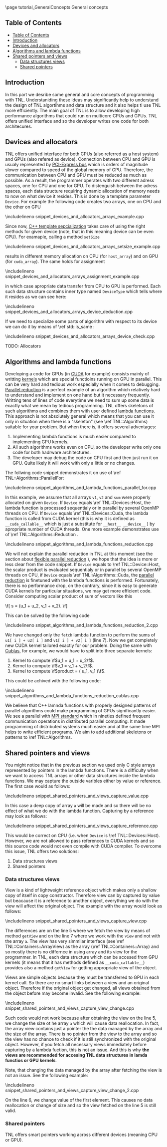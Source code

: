 \page tutorial_GeneralConcepts General concepts

## Table of Contents
- [Table of Contents](#table-of-contents)
- [Introduction](#introduction)
- [Devices and allocators<a name="devices-and-allocators"></a>](#devices-and-allocators)
- [Algorithms and lambda functions<a name="algorithms-and-lambda-functions"></a>](#algorithms-and-lambda-functions)
- [Shared pointers and views<a name="shared-pointers-and-views"></a>](#shared-pointers-and-views)
  - [Data structures views](#data-structures-views)
  - [Shared pointers](#shared-pointers)

## Introduction

In this part we desribe some general and core concepts of programming with TNL. Understaniding these ideas may significantly help to understand the design of TNL algortihms and data structure and it also helps ti use TNL more efficiently. The main goal of TNL is to allow developing high performance algorithms that could run on multicore CPUs and GPUs. TNL offers unified interface and so the developer writes one code for both architecures.

## Devices and allocators<a name="devices-and-allocators"></a>

TNL offers unified interface for both CPUs (also referred as a host system) and GPUs (also refered as device). Connection between CPU and GPU is usualy represented by [PCI-Express bus](https://en.wikipedia.org/wiki/PCI_Express) which is orders of magnitude slower compared to speed of the global memory of GPU. Therefore, the communication between CPU and GPU must be reduced as much as possible. As a result, the programmer operates with two different adress spaces, one for CPU and one for GPU. To distenguish between the adress spaces, each data structure requiring dynamic allocation of memory needs to now on what device it resides. This is done by a template parameter `Device`. For example the following code creates two arrays, one on CPU and the other on GPU

\includelineno snippet_devices_and_allocators_arrays_example.cpp

Since now, [C++ template sepcialization](https://en.wikipedia.org/wiki/Partial_template_specialization) takes care of using the right methods for given device (note, that in this meaning device can be even CPU). For examaple, calling a method `setSize`

\includelineno snippet_devices_and_allocators_arrays_setsize_example.cpp

results in different memory allocation on CPU (for `host_array`) and on GPU (for `cuda_array`). The same holds for assignment

\includelineno snippet_devices_and_allocators_arrays_assignment_example.cpp

in which case apropriate data transfer from CPU to GPU is performed. Each such data structure contains inner type named `DeviceType` which tells where it resides as we can see here:

\includelineno snippet_devices_and_allocators_arrays_device_deduction.cpp

If we need to specialize some parts of algorithm with respect to its device we can do it by means of  \ref std::is_same :

\includelineno snippet_devices_and_allocators_arrays_device_check.cpp

TODO: Allocators

## Algorithms and lambda functions<a name="algorithms-and-lambda-functions"></a>

Developing a code for GPUs (in [CUDA](https://developer.nvidia.com/CUDA-zone) for example) consists mainly of writting [kernels](https://docs.nvidia.com/cuda/cuda-c-programming-guide/index.html#kernels) which are special functioins running on GPU in parallel. This can be very hard and tedious work especially when it comes to debugging. [Parallel reduction](https://developer.download.nvidia.com/assets/cuda/files/reduction.pdf) is a perfect example of an algorithm which relatively hard to understand and implement on one hand but it necessary frequently. Writting tens of lines of code everytime we need to sum up some data is exactly what we mean by tedious programming. TNL offers skeletons of such algorithms and combines them with user defined [lambda functions](https://en.cppreference.com/w/cpp/language/lambda). This approach is not absolutely general which means that you can use it only in situation when there is a "skeleton" (see \ref TNL::Algorithms) suitable for your problem. But when there is, it offers several adventages:

1. Implementing lambda functions is much easier compared to implementing GPU kernels.
2. All such algorithms works even on CPU, so the developer write only one code for both hadrware architectures.
3. The developer may debug the code on CPU first and then just run it on GPU. Quite likely it will work with only a little or no changes.

The follwing code snippet demonstrates it on use of \ref TNL::Algorithms::ParallelFor:

\includelineno snippet_algorithms_and_lambda_functions_parallel_for.cpp

In this example, we assume that all arrays `v1`, `v2` and `sum` were properly allocated on given `Device`. If `Device` equals \ref TNL::Devices::Host, the lambda function is processed sequentialy or in parallel by several OpenMP threads on CPU. If `Device` equals \ref TNL::Devices::Cuda, the lambda function is called from CUDA kernel (this is why it is defined as `__cuda_callable__` which is just a substitute for `__host__ __device__` ) by apropriate number of CUDA threads. One more example demonstrates use of \ref TNL::Algorithms::Reduction .

\includelineno snippet_algorithms_and_lambda_functions_reduction.cpp

We will not explain the parallel reduction in TNL at this moment (see the section about [flexible parallel reduction](tutorial_ReductionAndScan.html#flexible_parallel_reduction) ), we hope that the idea is more or less clear from the code snippet. If `Device` equals to \ref TNL::Device::Host, the scalar product is evaluated sequentialy or in parallel by several OpenMP threads on CPU, if `Device` equals \ref TNL::Algorithms::Cuda, the [parallel reduction](https://developer.download.nvidia.com/assets/cuda/files/reduction.pdf) is finetuned with the lambda functions is performed. Fortunately, there is no performance drop, on the contrary, since it is easy to generate CUDA kernels for particular situations, we may get more efficient code. Consider computing scalar product of sum of vectors like this

\f[
s = (u_1 + u_2, v_1 + v_2).
\f]

This can be solved by the following code

\includelineno snippet_algorithms_and_lambda_functions_reduction_2.cpp

We have changed only the `fetch` lambda function to perform the sums of `u1[ i ] + u2[ i ]` and `v1[ i ] + v2[ i ]` (line 7). Now we get completely new CUDA kernel tailored exactly for our problem. Doing the same with [Cublas](https://developer.nvidia.com/cublas), for example, we would have to split into three separate kernels:

1. Kernel to compute \f$u_1 = u_1 + u_2\f$.
2. Kernel to compute \f$v_1 = v_1 + v_2\f$.
3. Kernel to compute \f$product = ( u_1, v_1 )\f$.

This could be achived with the following code:

\includelineno snippet_algorithms_and_lambda_functions_reduction_cublas.cpp

We believe that C++ lamnda functions with properly designed patterns of parallel algorithms could make programming of GPUs significantly easier. We see a parallel with [MPI standard](https://en.wikipedia.org/wiki/Message_Passing_Interface) which in nineties defined frequent communication operations in distributed parallel computing. It made programming of distributed systems much easier and at the same time MPI helps to write efficient programs. We aim to add additional skeletons or patterns to \ref TNL::Algorithms.

## Shared pointers and views<a name="shared-pointers-and-views"></a>

You might notice that in the previous section we used only C style arrays represented by pointers in the lambda functions. There is a difficulty when we want to access TNL arrays or other data structures inside the lambda functions. We may capture the outside varibles either by value or reference. The first case would as follows:

\includelineno snippet_shared_pointers_and_views_capture_value.cpp

In this case a deep copy of array `a` will be made and so there will be no effect of what we do with the lambda function. Capturing by a reference may look as follows:

\includelineno snippet_shared_pointers_and_views_capture_reference.cpp

This would be correct on CPU (i.e. when `Device` is \ref TNL::Devices::Host). However, we are not allowed to pass references to CUDA kernels and so this source code would not even compile with CUDA compiler. To overcome this issue, TNL offers two solutions:

1. Data structures views
2. Shared pointers

### Data structures views

View is a kind of lightweight reference object which makes only a shallow copy of itself in copy constructor. Therefore view can by captured by value but beacause it is a reference to another object, everything we do with the view will affect the original object. The example with the array would look as follows:

\includelineno snippet_shared_pointers_and_views_capture_view.cpp

The differences are on the line 5 where we fetch the view by means of method `getView` and on the line 7 where we work with the `view` and not with the array `a`. The view has very simmilar interface (see \ref TNL::Containers::ArrayView) as the array (\ref TNL::Containers::Array) and so mostly there is no differnce in using array and its view for the programmer. In TNL, each data structure which can be accesed from GPU kernels (it means that it has methods defined as `__cuda_callable__`) provides also a method `getView` for getting appropriate view of the object.

Views are simple objects because they must be transferred to GPU in each kernel call. So there are no smart links between a view and an original object. Therefore if the original object get changed, all views obtained from the object before may become invalid. See the following example:

\includelineno snippet_shared_pointers_and_views_capture_view_change.cpp

Such code would not work because after obtaining the view on the line 5, we change the size ot he array `a` which will cause data reallocation. In fact, the array view contains just a pointer the the data managed by the array and the size of the array. There is no pointer from the view to the array and so the view has no chance to check if it is still synchronized with the original object. However, if you fetch all necessary views immediately before capturing by a lambda fuction, this is not an issue. And this is why **the views are recommended for accesing TNL data structures in lamda functios or GPU kernels**.

Note, that changing the data managed by the array after fetching the view is not an issue. See the following example:

\includelineno snippet_shared_pointers_and_views_capture_view_change_2.cpp

On the line 6, we change value of the first element. This causes no data reallocation or change of size and so the view fetched on the line 5 is still valid.

### Shared pointers

TNL offers smart pointers working across different devices (meaning CPU or GPU). 